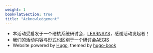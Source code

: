 ```yaml
---
weight: 1
bookFlatSection: true
title: "Acknowledgement"
---
```


* 本活动受启发于一个硬核系统研讨会，[LEARNSYS](https://learn-sys.github.io/cn/reading/)，感谢活动发起者！
* 我们的活动内容与形式也区别于一个研讨会[AEGIS](https://aegis-readers.github.io/)
* Website powered by [Hugo](https://gohugo.io/), themed by [hugo-book](https://github.com/hotosm/hugo-book)